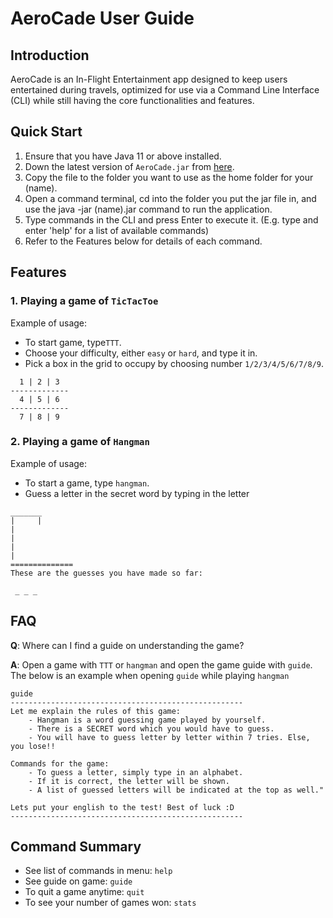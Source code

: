 # AeroCade User Guide

## Introduction

AeroCade is an In-Flight Entertainment app designed to keep users entertained during travels, 
optimized for use via a Command Line Interface (CLI) while still having the core functionalities and features.

## Quick Start

1. Ensure that you have Java 11 or above installed.
2. Down the latest version of `AeroCade.jar` from [here](http://link.to/duke).
3. Copy the file to the folder you want to use as the home folder for your (name).
4. Open a command terminal, cd into the folder you put the jar file in, and use the java -jar (name).jar command to run the application.
5. Type commands in the CLI and press Enter to execute it. (E.g. type and enter 'help' for a list of available commands)
6. Refer to the Features below for details of each command.

## Features


### 1. Playing a game of `TicTacToe`

Example of usage: 
 * To start game, type`TTT`.
 * Choose your difficulty, either `easy` or `hard`, and type it in.
 * Pick a box in the grid to occupy by choosing number `1/2/3/4/5/6/7/8/9`.
```
  1 | 2 | 3
-------------
  4 | 5 | 6    
-------------
  7 | 8 | 9    
```
### 2. Playing a game of `Hangman`

Example of usage:
 * To start a game, type `hangman`.
 * Guess a letter in the secret word by typing in the letter 
```
_______
|     |
|
|
|
|
==============
These are the guesses you have made so far:

 _ _ _
```
## FAQ

**Q**: Where can I find a guide on understanding the game? 

**A**: Open a game with `TTT` or `hangman` and open the game guide with `guide`. The below is an example when opening
`guide` while playing `hangman`
````
guide
----------------------------------------------------
Let me explain the rules of this game:
	- Hangman is a word guessing game played by yourself.
	- There is a SECRET word which you would have to guess.
	- You will have to guess letter by letter within 7 tries. Else, you lose!!

Commands for the game:
	- To guess a letter, simply type in an alphabet.
	- If it is correct, the letter will be shown.
	- A list of guessed letters will be indicated at the top as well."

Lets put your english to the test! Best of luck :D
----------------------------------------------------
````
## Command Summary

* See list of commands in menu: `help`
* See guide on game: `guide`
* To quit a game anytime: `quit`
* To see your number of games won: `stats`
